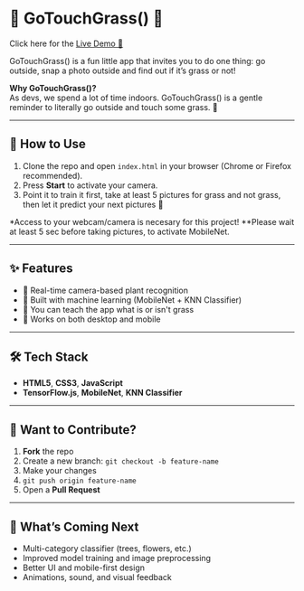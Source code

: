 # 🌿 **GoTouchGrass()** 🌿

Click here for the [Live Demo 🌱](https://jcgrnm.github.io/GoTouchGrass-/)


GoTouchGrass() is a fun little app that invites you to do one thing: go outside, snap a photo outside and find out if it’s grass or not! 

**Why GoTouchGrass()?**  
As devs, we spend a lot of time indoors.
GoTouchGrass() is a gentle reminder to literally go outside and touch some grass. 🌿

---

## 📱 How to Use

1. Clone the repo and open `index.html` in your browser (Chrome or Firefox recommended).
2. Press **Start** to activate your camera.
3. Point it to train it first, take at least 5 pictures for grass and not grass, then let it predict your next pictures 🌿

*Access to your webcam/camera is necesary for this project!
**Please wait at least 5 sec before taking pictures, to activate MobileNet.

---

## ✨ Features

- 🌿 Real-time camera-based plant recognition  
- 🧠 Built with machine learning (MobileNet + KNN Classifier)  
- 📸 You can teach the app what is or isn't grass  
- 📱 Works on both desktop and mobile

---

## 🛠️ Tech Stack

- **HTML5**, **CSS3**, **JavaScript**  
- **TensorFlow.js**, **MobileNet**, **KNN Classifier**

---

## 🤝 Want to Contribute?

1. **Fork** the repo  
2. Create a new branch: `git checkout -b feature-name`  
3. Make your changes  
4. `git push origin feature-name`  
5. Open a **Pull Request**

---

## 🚧 What’s Coming Next

- Multi-category classifier (trees, flowers, etc.)  
- Improved model training and image preprocessing  
- Better UI and mobile-first design  
- Animations, sound, and visual feedback

